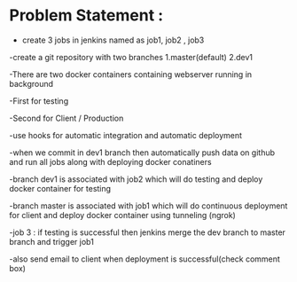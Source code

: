 # Problem Statement :
- create 3 jobs in jenkins named as job1, job2 , job3

-create a git repository with two branches 1.master(default) 2.dev1

-There are two docker containers containing webserver running in background

-First for testing

-Second for Client / Production

-use hooks for automatic integration and automatic deployment

-when we commit in dev1 branch then automatically push data on github and run all jobs along with deploying docker conatiners

-branch dev1 is associated with job2 which will do testing and deploy docker container for testing

-branch master is associated with job1 which will do continuous deployment for client and deploy docker container using tunneling (ngrok)

-job 3 : if testing is successful then jenkins merge the dev branch to master branch and trigger job1

-also send email to client when deployment is successful(check comment box)
